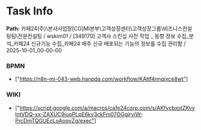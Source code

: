 # Task Info

**Path:** 카페24(주)\본사사업장\[CG]MI본부\고객성장센터\고객성장그룹\비즈니스컨설팅팀\전문컨설팅 / wskim01 / [349170] 고객사 스킨십 사전 작업 _ 동향 정보 수집_분석_카페24 신규기능 수집_카페24 매주 신규 배포되는 기능의 정보를 수집 관리함 / 2025-10-01_00-00-00

### BPMN
- ["https://n8n-mi-043-web.hanpda.com/workflow/KAttf4nnqixce8wt"]

### WIKI
- ["https://script.google.com/a/macros/cafe24corp.com/s/AKfycbxotZKvylntVDQ-xx-ZAXUC9iuoPLpE6ky3ckFm07OGgjrviW-PrcDmTQGUEcLoAoqvZg/exec"]

